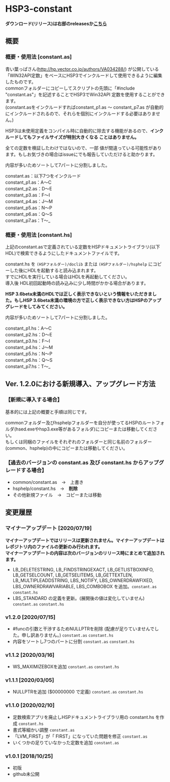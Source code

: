 # HSP3-constant

**ダウンロード(リリース)は右部のreleasesか[こちら](https://github.com/UMAGODi/HSP3-constant/releases)**

## 概要

### 概要・使用法 [constant.as]

青い葉っぱさん(http://hp.vector.co.jp/authors/VA034288/) が公開している「WIN32API定数」をベースにHSP3でインクルードして使用できるように編集したものです。  
commonフォルダーにコピーしてスクリプトの先頭に「#include "constant.as"」を記述することでHSP3でWin32API 定数を使用することができます。<br>
(constant.asをインクルードすればconstant_p1.as ～ constant_p7.as が自動的にインクルードされるので、それらを個別にインクルードする必要はありません。)



HSP3は未使用定義をコンパイル時に自動的に除去する機能があるので、**インクルードしてもファイルサイズが特別大きくなる
ことはありません。**

全ての定数を検証したわけではないので、一部 値が間違っている可能性があります。もしお気づきの場合はissueにでも報告していただけると助かります。



内容が多いためソートして7パートに分割しました。

constant.as：以下7つをインクルード<br>
constant_p1.as：A～C<br>
constant_p2.as：D～E<br>
constant_p3.as：F～I<br>
constant_p4.as：J～M<br>
constant_p5.as：N～P<br>
constant_p6.as：Q～S<br>
constant_p7.as：T～_




### 概要・使用法 [constant.hs]

上記のconstant.asで定義されている定数をHSPドキュメントライブラリ(以下 HDL)で検索できるようにしたドキュメントファイルです。  

constant.hs を `(HSPフォルダー)/doclib` または `(HSPフォルダー)/hsphelp` にコピーした後にHDLを起動すると読み込まれます。  
すでにHDLを実行している場合はHDLを再起動してください。  
導入後 HDL初回起動時の読み込みに少し時間がかかる場合があります。

**HSP 3.6beta未満のHDLでは正しく表示できないという情報をいただきました。もしHSP 3.6beta未満の環境の方で正しく表示できない方はHSPのアップグレードをしてみてください。**



内容が多いためソートして7パートに分割しました。

constant_p1.hs：A～C<br>
constant_p2.hs：D～E<br>
constant_p3.hs：F～I<br>
constant_p4.hs：J～M<br>
constant_p5.hs：N～P<br>
constant_p6.hs：Q～S<br>
constant_p7.hs：T～_



## Ver. 1.2.0における新規導入、アップグレード方法

### 【新規に導入する場合】

基本的には上記の概要と手順は同じです。

commonフォルダー及びhsphelpフォルダーを自分が使ってるHSPのルートフォルダ(hsed.exeやhsp3.exe等があるフォルダ)にコピーまたは移動してください。<br>もしくは同梱のファイルをそれぞれのフォルダーと同じ名前のフォルダー(common、hsphelp)の中にコピーまたは移動してください。

### 【過去のバージョンの constant.as 及び constant.hs からアップグレードする場合】

* common/constant.as　→　上書き
* hsphelp/constant.hs　→　**削除**
* その他新規ファイル　→　コピーまたは移動



## 変更履歴

### マイナーアップデート [2020/07/19]
**マイナーアップデートではリリースは更新されません。マイナーアップデートはレポジトリ内のファイルの更新のみ行われます。**<br>
**マイナーアップデートの内容は次のバージョンのリリース時にまとめて追加されます。**

* LB_DELETESTRING, LB_FINDSTRINGEXACT, LB_GETLISTBOXINFO, LB_GETSELCOUNT, LB_GETSELITEMS, LB_GETTEXTLEN, LB_MULTIPLEADDSTRING, LBS_NOTIFY, LBS_OWNERDRAWFIXED, LBS_OWNERDRAWVARIABLE, LBS_COMBOBOX を追加。`constant.as` `constant.hs`
* LBS_STANDARD の定義を更新。(展開後の値は変化していません) `constant.as` `constant.hs`

### v1.2.0 [2020/07/15]

* #funcの引数と干渉するためNULLPTRを削除 (配慮が足りていませんでした。申し訳ありません。) `constant.as` `constant.hs`
* 内容をソートし7つのパートに分割 `constant.as` `constant.hs`

### v1.1.2 [2020/03/16]

* WS_MAXIMIZEBOXを追加 `constant.as` `constant.hs`

### v1.1.1 [2020/03/05]

* NULLPTRを追加 ($00000000 で定義) `constant.as` `constant.hs`

### v1.1.0 [2020/02/10]
* 定数検索アプリを廃止しHSPドキュメントライブラリ用の constant.hs を作成 `constant.hs`
* 書式等細かい調整 `constant.as`
* 「LVM_FIRST」が「  FIRST」になっていた問題を修正 `constant.as`
* いくつかの足りていなかった定数を追加 `constant.as`

### v1.0.1 [2018/10/25]
* 初版
* github未公開
